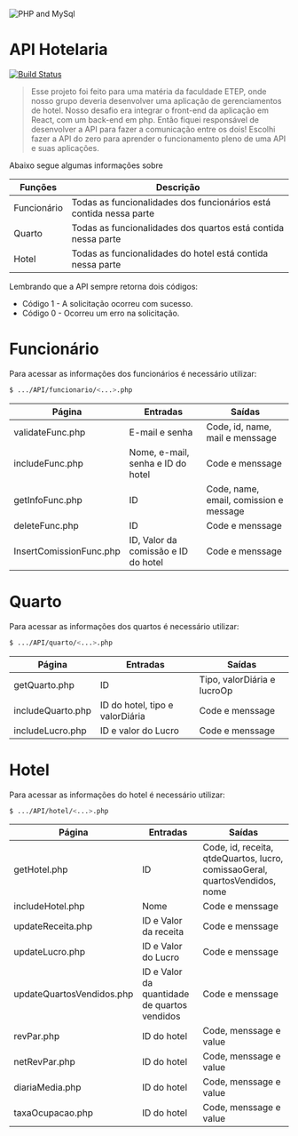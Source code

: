 ![PHP and MySql](https://lh3.googleusercontent.com/proxy/BMVyXlyiejS30FP1hLSv0KsQM922f5DVi_uQ8NhcDs9IuJo45JSTg-1DTaD4jHv_wmiKyR-_cQ4vn-AP8MfUQoX0fkq6OmdqvnOiu24Ihr_Ske8giDn2yKGRee1ftsSYC1VDoC-X-w)
# API Hotelaria

[![Build Status](https://travis-ci.org/joemccann/dillinger.svg?branch=master)](https://travis-ci.org/joemccann/dillinger)

>Esse projeto foi feito para uma matéria da faculdade ETEP, onde nosso grupo deveria desenvolver uma aplicação de gerenciamentos de hotel. Nosso desafio era integrar o front-end da aplicação em React, com um back-end em php. Então fiquei responsável de desenvolver a API para fazer a comunicação entre os dois! Escolhi fazer a API do zero para aprender o funcionamento pleno de uma API e suas aplicações.

Abaixo segue algumas informações sobre

| Funções | Descrição |
| ------ | ------ |
| Funcionário | Todas as funcionalidades dos funcionários está contida nessa parte |
| Quarto | Todas as funcionalidades dos quartos está contida nessa parte |
| Hotel | Todas as funcionalidades do hotel está contida nessa parte |


Lembrando que a API sempre retorna dois códigos:
- Código 1 - A solicitação ocorreu com sucesso.
- Código 0 - Ocorreu um erro na solicitação.



# Funcionário
Para acessar as informações dos funcionários é necessário utilizar:

```sh
$ .../API/funcionario/<...>.php
```

| Página | Entradas | Saídas |
| ------ | ------ | ------ |
| validateFunc.php | E-mail e senha | Code, id, name, mail e  menssage |
| includeFunc.php | Nome, e-mail, senha e ID do hotel | Code e menssage |
| getInfoFunc.php | ID | Code, name, email, comission e message |
| deleteFunc.php | ID | Code e menssage |
| InsertComissionFunc.php | ID, Valor da comissão e ID do hotel | Code e menssage |

# Quarto
Para acessar as informações dos quartos é necessário utilizar:
```sh
$ .../API/quarto/<...>.php
```

| Página | Entradas | Saídas |
| ------ | ------ | ------ |
| getQuarto.php | ID | Tipo, valorDiária e lucroOp |
| includeQuarto.php | ID do hotel, tipo e valorDiária | Code e menssage |
| includeLucro.php | ID e valor do Lucro | Code e menssage |

# Hotel
Para acessar as informações do hotel é necessário utilizar:
```sh
$ .../API/hotel/<...>.php
```

| Página | Entradas | Saídas |
| ------ | ------ | ------ |
| getHotel.php | ID | Code, id, receita, qtdeQuartos, lucro, comissaoGeral, quartosVendidos, nome |
| includeHotel.php | Nome | Code e menssage |
| updateReceita.php | ID e Valor da receita | Code e menssage |
| updateLucro.php | ID e Valor do Lucro | Code e menssage |
| updateQuartosVendidos.php | ID e Valor da quantidade de quartos vendidos | Code e menssage |
| revPar.php | ID do hotel | Code, menssage e value |
| netRevPar.php | ID do hotel | Code, menssage e value |
| diariaMedia.php | ID do hotel | Code, menssage e value |
| taxaOcupacao.php | ID do hotel | Code, menssage e value |
